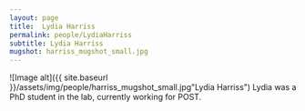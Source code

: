 ```yaml
---
layout: page
title:  Lydia Harriss
permalink: people/LydiaHarriss
subtitle: Lydia Harriss
mugshot: harriss_mugshot_small.jpg
---
```

![Image alt]({{ site.baseurl }}/assets/img/people/harriss_mugshot_small.jpg"Lydia Harriss")
Lydia was a PhD student in the lab, currently working for POST.
